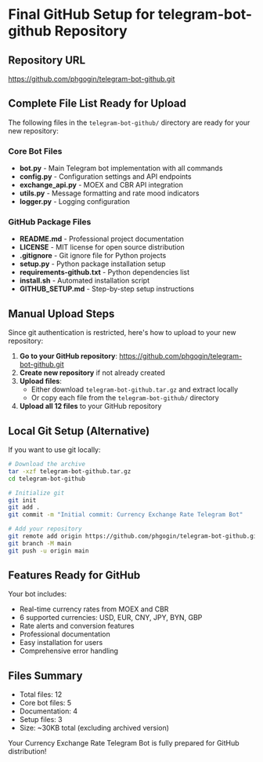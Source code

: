 # Final GitHub Setup for telegram-bot-github Repository

## Repository URL
https://github.com/phgogin/telegram-bot-github.git

## Complete File List Ready for Upload

The following files in the `telegram-bot-github/` directory are ready for your new repository:

### Core Bot Files
- **bot.py** - Main Telegram bot implementation with all commands
- **config.py** - Configuration settings and API endpoints
- **exchange_api.py** - MOEX and CBR API integration
- **utils.py** - Message formatting and rate mood indicators
- **logger.py** - Logging configuration

### GitHub Package Files
- **README.md** - Professional project documentation
- **LICENSE** - MIT license for open source distribution
- **.gitignore** - Git ignore file for Python projects
- **setup.py** - Python package installation setup
- **requirements-github.txt** - Python dependencies list
- **install.sh** - Automated installation script
- **GITHUB_SETUP.md** - Step-by-step setup instructions

## Manual Upload Steps

Since git authentication is restricted, here's how to upload to your new repository:

1. **Go to your GitHub repository**: https://github.com/phgogin/telegram-bot-github.git
2. **Create new repository** if not already created
3. **Upload files**:
   - Either download `telegram-bot-github.tar.gz` and extract locally
   - Or copy each file from the `telegram-bot-github/` directory
4. **Upload all 12 files** to your GitHub repository

## Local Git Setup (Alternative)

If you want to use git locally:
```bash
# Download the archive
tar -xzf telegram-bot-github.tar.gz
cd telegram-bot-github

# Initialize git
git init
git add .
git commit -m "Initial commit: Currency Exchange Rate Telegram Bot"

# Add your repository
git remote add origin https://github.com/phgogin/telegram-bot-github.git
git branch -M main
git push -u origin main
```

## Features Ready for GitHub

Your bot includes:
- Real-time currency rates from MOEX and CBR
- 6 supported currencies: USD, EUR, CNY, JPY, BYN, GBP
- Rate alerts and conversion features
- Professional documentation
- Easy installation for users
- Comprehensive error handling

## Files Summary
- Total files: 12
- Core bot files: 5
- Documentation: 4
- Setup files: 3
- Size: ~30KB total (excluding archived version)

Your Currency Exchange Rate Telegram Bot is fully prepared for GitHub distribution!